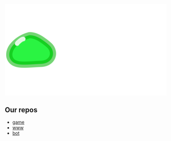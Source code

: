 <a href="https://goop-studios.monster" target="_blank">
    <img src="/resources/big_icon_green.png" alt="Goop Studios Logo" />
</a>

## Our repos

- [game](https://github.com/goop-studios/game)
- [www](https://github.com/goop-studios/www)
- [bot](https://github.com/goop-studios/bot)
